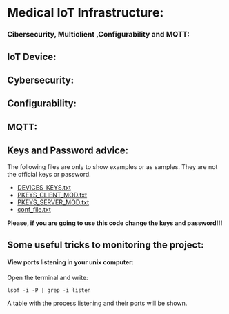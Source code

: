 # Medical IoT Infrastructure: 
### Cibersecurity, Multiclient ,Configurability and MQTT:


## IoT Device:

## Cybersecurity:

## Configurability:

## MQTT:

## Keys and Password advice:
The following files are only to show examples or as samples. 
They are not the official keys or password.

- [DEVICES_KEYS.txt](/Python%20Server/DEVICES_KEYS.txt)
- [PKEYS_CLIENT_MOD.txt](/Raspberry%20Pi%20Pico/PKEYS_CLIENT_MOD.txt)
- [PKEYS_SERVER_MOD.txt](/Raspberry%20Pi%20Pico/PKEYS_SERVER_MOD.txt)
- [conf_file.txt](/Raspberry%20Pi%20Pico/conf_file.txt) 

**Please, if you are going to use this code change the keys and password!!!**

## Some useful tricks to monitoring the project:

#### View ports listening in your unix computer:
Open the terminal and write:
```
lsof -i -P | grep -i listen
``` 
A table with the process listening and their ports will be shown.
